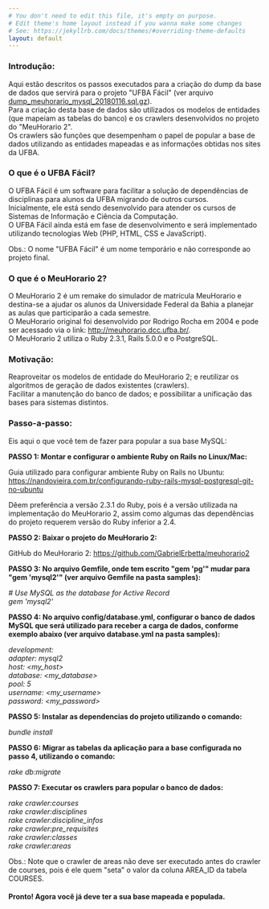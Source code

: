 ```yaml
---
# You don't need to edit this file, it's empty on purpose.
# Edit theme's home layout instead if you wanna make some changes
# See: https://jekyllrb.com/docs/themes/#overriding-theme-defaults
layout: default
---
```


<h3>Introdução:</h3>

Aqui estão descritos os passos executados para a criação do dump da base de dados que servirá para o projeto "UFBA Fácil" (ver arquivo [dump_meuhorario_mysql_20180116.sql.gz](https://ufbafacil.github.io/dados/dumps/dump_meuhorario_mysql_20180116.sql.gz)). 
<br/>Para a criação desta base de dados são utilizados os modelos de entidades (que mapeiam as tabelas do banco) e os crawlers desenvolvidos no projeto do "MeuHorario 2".
<br/>Os crawlers são funções que desempenham o papel de popular a base de dados utilizando as entidades mapeadas e as informações obtidas nos sites da UFBA.


<h3>O que é o UFBA Fácil?</h3>

O UFBA Fácil é um software para facilitar a solução de dependências de disciplinas para alunos da UFBA migrando de outros cursos. 
<br/>Inicialmente, ele está sendo desenvolvido para atender os cursos de Sistemas de Informação e Ciência da Computação.
<br/>O UFBA Fácil ainda está em fase de desenvolvimento e será implementado utilizando tecnologias Web (PHP, HTML, CSS e JavaScript). 

Obs.: O nome "UFBA Fácil" é um nome temporário e não corresponde ao projeto final.


<h3>O que é o MeuHorario 2?</h3>

O MeuHorario 2 é um remake do simulador de matrícula MeuHorario e destina-se a ajudar os alunos da Universidade Federal da Bahia a planejar as aulas que participarão a cada semestre.
<br/>O MeuHorario original foi desenvolvido por Rodrigo Rocha em 2004 e pode ser acessado via o link: http://meuhorario.dcc.ufba.br/.
<br/>O MeuHorario 2 utiliza o Ruby 2.3.1, Rails 5.0.0 e o PostgreSQL.


<h3>Motivação:</h3>

Reaproveitar os modelos de entidade do MeuHorario 2; e reutilizar os algoritmos de geração de dados existentes (crawlers).
<br/>Facilitar a manutenção do banco de dados; e possibilitar a unificação das bases para sistemas distintos.


<h3>Passo-a-passo:</h3>

Eis aqui o que você tem de fazer para popular a sua base MySQL:


**PASSO 1: Montar e configurar o ambiente Ruby on Rails no Linux/Mac:**

Guia utilizado para configurar ambiente Ruby on Rails no Ubuntu: https://nandovieira.com.br/configurando-ruby-rails-mysql-postgresql-git-no-ubuntu

Dêem preferência a versão 2.3.1 do Ruby, pois é a versão utilizada na implementação do MeuHorario 2, assim como algumas das dependências do projeto requerem versão do Ruby inferior a 2.4.


**PASSO 2: Baixar o projeto do MeuHorario 2:**

GitHub do MeuHorario 2: https://github.com/GabrielErbetta/meuhorario2


**PASSO 3: No arquivo Gemfile, onde tem escrito "gem 'pg'" mudar para "gem 'mysql2'" (ver arquivo Gemfile na pasta samples):**

_\# Use MySQL as the database for Active Record
<br/>gem 'mysql2'_


**PASSO 4: No arquivo config/database.yml, configurar o banco de dados MySQL que será utilizado para receber a carga de dados, conforme exemplo abaixo (ver arquivo database.yml na pasta samples):**

_development:<br/>
  adapter: mysql2<br/>
  host: \<my_host><br/>
  database: \<my_database><br/>
  pool: 5<br/>
  username: \<my_username><br/>
  password: \<my_password><br/>_


**PASSO 5: Instalar as dependencias do projeto utilizando o comando:**

_bundle install_


**PASSO 6: Migrar as tabelas da aplicação para a base configurada no passo 4, utilizando o comando:**

_rake db:migrate_


**PASSO 7: Executar os crawlers para popular o banco de dados:**

_rake crawler:courses<br/>
rake crawler:disciplines<br/>
rake crawler:discipline_infos<br/>
rake crawler:pre_requisites<br/>
rake crawler:classes<br/>
rake crawler:areas<br/>_

Obs.: Note que o crawler de areas não deve ser executado antes do crawler de courses, pois é ele quem "seta" o valor da coluna AREA_ID da tabela COURSES.

<h4>Pronto! Agora você já deve ter a sua base mapeada e populada.</h4>
